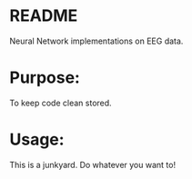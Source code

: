 # README #

Neural Network implementations on EEG data.

# Purpose:
To keep code clean stored.

# Usage:
This is a junkyard. Do whatever you want to!